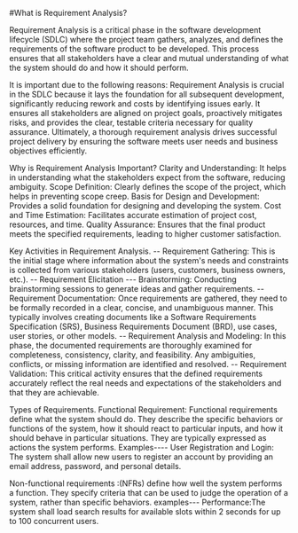 
#What is Requirement Analysis?

Requirement Analysis is a critical phase in the software development lifecycle (SDLC) where the project team gathers, analyzes, and defines the requirements of the software product to be developed. This process ensures that all stakeholders have a clear and mutual understanding of what the system should do and how it should perform.

It is important due to the following reasons:
Requirement Analysis is crucial in the SDLC because it lays the foundation for all subsequent development, significantly reducing rework and costs by identifying issues early. It ensures all stakeholders are aligned on project goals, proactively mitigates risks, and provides the clear, testable criteria necessary for quality assurance. Ultimately, a thorough requirement analysis drives successful project delivery by ensuring the software meets user needs and business objectives efficiently.



Why is Requirement Analysis Important?
Clarity and Understanding: It helps in understanding what the stakeholders expect from the software, reducing ambiguity.
Scope Definition: Clearly defines the scope of the project, which helps in preventing scope creep.
Basis for Design and Development: Provides a solid foundation for designing and developing the system.
Cost and Time Estimation: Facilitates accurate estimation of project cost, resources, and time.
Quality Assurance: Ensures that the final product meets the specified requirements, leading to higher customer satisfaction.

Key Activities in Requirement Analysis.
-- Requirement Gathering: This is the initial stage where information about the system's needs and constraints is collected from various stakeholders (users, customers, business owners, etc.). 
-- Requirement Elicitation --- Brainstorming: Conducting brainstorming sessions to generate ideas and gather requirements.
-- Requirement Documentation: Once requirements are gathered, they need to be formally recorded in a clear, concise, and unambiguous manner. This typically involves creating documents like a Software Requirements Specification (SRS), Business Requirements Document (BRD), use cases, user stories, or other models. 
-- Requirement Analysis and Modeling: In this phase, the documented requirements are thoroughly examined for completeness, consistency, clarity, and feasibility. Any ambiguities, conflicts, or missing information are identified and resolved.
-- Requirement Validation: This critical activity ensures that the defined requirements accurately reflect the real needs and expectations of the stakeholders and that they are achievable. 

Types of Requirements.
    Functional Requirement: Functional requirements define what the system should do. They describe the specific behaviors or functions of the system, how it should react to particular inputs, and how it should behave in particular situations. They are typically expressed as actions the system performs.
    Examples---- User Registration and Login: The system shall allow new users to register an account by providing an email address, password, and personal details.

   Non-functional requirements :(NFRs) define how well the system performs a function. They specify criteria that can be used to judge the operation of a system, rather than specific behaviors.
   examples--- Performance:The system shall load search results for available slots within 2 seconds for up to 100 concurrent users.











    



